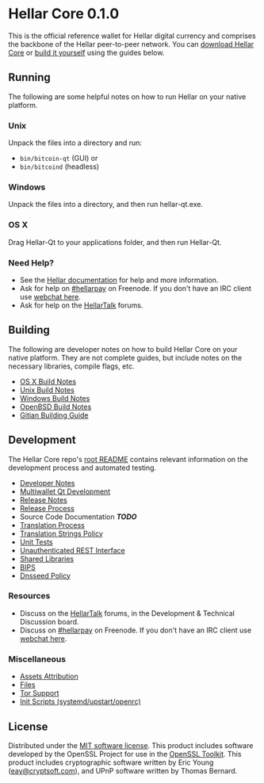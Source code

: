 Hellar Core 0.1.0
=====================

This is the official reference wallet for Hellar digital currency and comprises the backbone of the Hellar peer-to-peer network. You can [download Hellar Core](https://www.hellar.io/downloads/) or [build it yourself](#building) using the guides below.

Running
---------------------
The following are some helpful notes on how to run Hellar on your native platform.

### Unix

Unpack the files into a directory and run:

- `bin/bitcoin-qt` (GUI) or
- `bin/bitcoind` (headless)

### Windows

Unpack the files into a directory, and then run hellar-qt.exe.

### OS X

Drag Hellar-Qt to your applications folder, and then run Hellar-Qt.

### Need Help?

* See the [Hellar documentation](https://hellarpay.atlassian.net/wiki/display/DOC)
for help and more information.
* Ask for help on [#hellarpay](http://webchat.freenode.net?channels=hellarpay) on Freenode. If you don't have an IRC client use [webchat here](http://webchat.freenode.net?channels=hellarpay).
* Ask for help on the [HellarTalk](https://talk.hellar.io/) forums.

Building
---------------------
The following are developer notes on how to build Hellar Core on your native platform. They are not complete guides, but include notes on the necessary libraries, compile flags, etc.

- [OS X Build Notes](build-osx.md)
- [Unix Build Notes](build-unix.md)
- [Windows Build Notes](build-windows.md)
- [OpenBSD Build Notes](build-openbsd.md)
- [Gitian Building Guide](gitian-building.md)

Development
---------------------
The Hellar Core repo's [root README](/README.md) contains relevant information on the development process and automated testing.

- [Developer Notes](developer-notes.md)
- [Multiwallet Qt Development](multiwallet-qt.md)
- [Release Notes](release-notes.md)
- [Release Process](release-process.md)
- Source Code Documentation ***TODO***
- [Translation Process](translation_process.md)
- [Translation Strings Policy](translation_strings_policy.md)
- [Unit Tests](unit-tests.md)
- [Unauthenticated REST Interface](REST-interface.md)
- [Shared Libraries](shared-libraries.md)
- [BIPS](bips.md)
- [Dnsseed Policy](dnsseed-policy.md)

### Resources
* Discuss on the [HellarTalk](https://talk.hellar.io/) forums, in the Development & Technical Discussion board.
* Discuss on [#hellarpay](http://webchat.freenode.net/?channels=hellarpay) on Freenode. If you don't have an IRC client use [webchat here](http://webchat.freenode.net/?channels=hellarpay).

### Miscellaneous
- [Assets Attribution](assets-attribution.md)
- [Files](files.md)
- [Tor Support](tor.md)
- [Init Scripts (systemd/upstart/openrc)](init.md)

License
---------------------
Distributed under the [MIT software license](http://www.opensource.org/licenses/mit-license.php).
This product includes software developed by the OpenSSL Project for use in the [OpenSSL Toolkit](https://www.openssl.org/). This product includes
cryptographic software written by Eric Young ([eay@cryptsoft.com](mailto:eay@cryptsoft.com)), and UPnP software written by Thomas Bernard.
